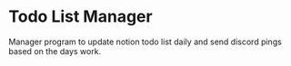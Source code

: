 # Todo List Manager

Manager program to update notion todo list daily and send discord pings based on the days work.